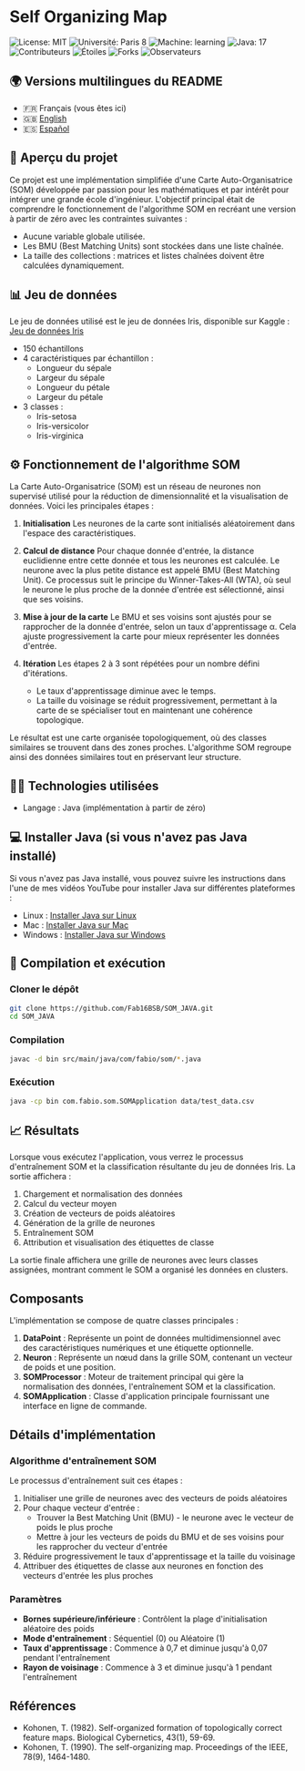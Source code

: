 # Self Organizing Map

![License: MIT](https://img.shields.io/badge/License-MIT-yellow.svg)
![Université: Paris 8](https://img.shields.io/badge/Université-Paris%208-blue)
![Machine: learning](https://img.shields.io/badge/Machine-Learning-orange)
![Java: 17](https://img.shields.io/badge/Java-17-red)
![Contributeurs](https://img.shields.io/badge/Contributeurs-1-brightgreen)
![Étoiles](https://img.shields.io/badge/Étoiles-0-lightgrey)
![Forks](https://img.shields.io/badge/Forks-0-lightgrey)
![Observateurs](https://img.shields.io/badge/Observateurs-0-lightgrey)

## 🌍 Versions multilingues du README

- 🇫🇷 Français (vous êtes ici)
- 🇬🇧 [English](README.md)
- 🇪🇸 [Español](README.es.md)

## 📘 Aperçu du projet

Ce projet est une implémentation simplifiée d'une Carte Auto-Organisatrice (SOM) développée par passion pour les mathématiques et par intérêt pour intégrer une grande école d'ingénieur. L'objectif principal était de comprendre le fonctionnement de l'algorithme SOM en recréant une version à partir de zéro avec les contraintes suivantes :

- Aucune variable globale utilisée.
- Les BMU (Best Matching Units) sont stockées dans une liste chaînée.
- La taille des collections : matrices et listes chaînées doivent être calculées dynamiquement.

## 📊 Jeu de données

Le jeu de données utilisé est le jeu de données Iris, disponible sur Kaggle :
[Jeu de données Iris](https://www.kaggle.com/datasets/uciml/iris)

- 150 échantillons
- 4 caractéristiques par échantillon :
  - Longueur du sépale
  - Largeur du sépale
  - Longueur du pétale
  - Largeur du pétale
- 3 classes :
  - Iris-setosa
  - Iris-versicolor
  - Iris-virginica

## ⚙️ Fonctionnement de l'algorithme SOM

La Carte Auto-Organisatrice (SOM) est un réseau de neurones non supervisé utilisé pour la réduction de dimensionnalité et la visualisation de données. Voici les principales étapes :

1. **Initialisation**
   Les neurones de la carte sont initialisés aléatoirement dans l'espace des caractéristiques.

2. **Calcul de distance**
   Pour chaque donnée d'entrée, la distance euclidienne entre cette donnée et tous les neurones est calculée.
   Le neurone avec la plus petite distance est appelé BMU (Best Matching Unit). Ce processus suit le principe du Winner-Takes-All (WTA), où seul le neurone le plus proche de la donnée d'entrée est sélectionné, ainsi que ses voisins.

3. **Mise à jour de la carte**
   Le BMU et ses voisins sont ajustés pour se rapprocher de la donnée d'entrée, selon un taux d'apprentissage α. Cela ajuste progressivement la carte pour mieux représenter les données d'entrée.

4. **Itération**
   Les étapes 2 à 3 sont répétées pour un nombre défini d'itérations.
   - Le taux d'apprentissage diminue avec le temps.
   - La taille du voisinage se réduit progressivement, permettant à la carte de se spécialiser tout en maintenant une cohérence topologique.

Le résultat est une carte organisée topologiquement, où des classes similaires se trouvent dans des zones proches. L'algorithme SOM regroupe ainsi des données similaires tout en préservant leur structure.

## 🧑‍💻 Technologies utilisées

- Langage : Java (implémentation à partir de zéro)

## 💻 Installer Java (si vous n'avez pas Java installé)

Si vous n'avez pas Java installé, vous pouvez suivre les instructions dans l'une de mes vidéos YouTube pour installer Java sur différentes plateformes :

- Linux : [Installer Java sur Linux](https://www.youtube.com/watch?v=example1)
- Mac : [Installer Java sur Mac](https://www.youtube.com/watch?v=example2)
- Windows : [Installer Java sur Windows](https://www.youtube.com/watch?v=example3)

## 📝 Compilation et exécution

### Cloner le dépôt

```bash
git clone https://github.com/Fab16BSB/SOM_JAVA.git
cd SOM_JAVA
```

### Compilation

```bash
javac -d bin src/main/java/com/fabio/som/*.java
```

### Exécution

```bash
java -cp bin com.fabio.som.SOMApplication data/test_data.csv
```

## 📈 Résultats

Lorsque vous exécutez l'application, vous verrez le processus d'entraînement SOM et la classification résultante du jeu de données Iris. La sortie affichera :

1. Chargement et normalisation des données
2. Calcul du vecteur moyen
3. Création de vecteurs de poids aléatoires
4. Génération de la grille de neurones
5. Entraînement SOM
6. Attribution et visualisation des étiquettes de classe

La sortie finale affichera une grille de neurones avec leurs classes assignées, montrant comment le SOM a organisé les données en clusters.

## Composants

L'implémentation se compose de quatre classes principales :

1. **DataPoint** : Représente un point de données multidimensionnel avec des caractéristiques numériques et une étiquette optionnelle.
2. **Neuron** : Représente un nœud dans la grille SOM, contenant un vecteur de poids et une position.
3. **SOMProcessor** : Moteur de traitement principal qui gère la normalisation des données, l'entraînement SOM et la classification.
4. **SOMApplication** : Classe d'application principale fournissant une interface en ligne de commande.

## Détails d'implémentation

### Algorithme d'entraînement SOM

Le processus d'entraînement suit ces étapes :

1. Initialiser une grille de neurones avec des vecteurs de poids aléatoires
2. Pour chaque vecteur d'entrée :
   - Trouver la Best Matching Unit (BMU) - le neurone avec le vecteur de poids le plus proche
   - Mettre à jour les vecteurs de poids du BMU et de ses voisins pour les rapprocher du vecteur d'entrée
3. Réduire progressivement le taux d'apprentissage et la taille du voisinage
4. Attribuer des étiquettes de classe aux neurones en fonction des vecteurs d'entrée les plus proches

### Paramètres

- **Bornes supérieure/inférieure** : Contrôlent la plage d'initialisation aléatoire des poids
- **Mode d'entraînement** : Séquentiel (0) ou Aléatoire (1)
- **Taux d'apprentissage** : Commence à 0,7 et diminue jusqu'à 0,07 pendant l'entraînement
- **Rayon de voisinage** : Commence à 3 et diminue jusqu'à 1 pendant l'entraînement

## Références

- Kohonen, T. (1982). Self-organized formation of topologically correct feature maps. Biological Cybernetics, 43(1), 59-69.
- Kohonen, T. (1990). The self-organizing map. Proceedings of the IEEE, 78(9), 1464-1480.
